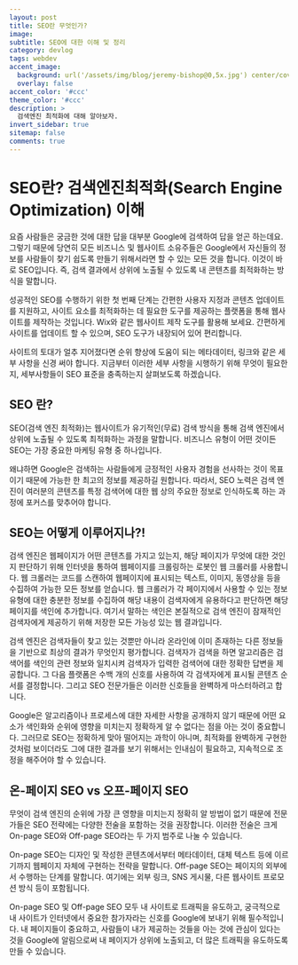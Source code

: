 ```yaml
---
layout: post
title: SEO란 무엇인가?
image:
subtitle: SEO에 대한 이해 및 정리
category: devlog
tags: webdev
accent_image: 
  background: url('/assets/img/blog/jeremy-bishop@0,5x.jpg') center/cover
  overlay: false
accent_color: '#ccc'
theme_color: '#ccc'
description: >
  검색엔진 최적화에 대해 알아보자.
invert_sidebar: true
sitemap: false
comments: true
---
```


# SEO란? 검색엔진최적화(Search Engine Optimization) 이해
요즘 사람들은 궁금한 것에 대한 답을 대부분 Google에 검색하여 답을 얻곤 하는데요. 그렇기 때문에 당연히 모든 비즈니스 및 웹사이트 소유주들은 Google에서 자신들의 정보를 사람들이 찾기 쉽도록 만들기 위해서라면 할 수 있는 모든 것을 합니다. 이것이 바로 SEO입니다. 즉, 검색 결과에서 상위에 노출될 수 있도록 내 콘텐츠를 최적화하는 방식을 말합니다.

성공적인 SEO를 수행하기 위한 첫 번째 단계는 간편한 사용자 지정과 콘텐츠 업데이트를 지원하고, 사이트 요소를 최적화하는 데 필요한 도구를 제공하는 플랫폼을 통해 웹사이트를 제작하는 것입니다. Wix와 같은 웹사이트 제작 도구를 활용해 보세요. 간편하게 사이트를 업데이트 할 수 있으며, SEO 도구가 내장되어 있어 편리합니다. 

사이트의 토대가 얼추 지어졌다면 순위 향상에 도움이 되는 메타데이터, 링크와 같은 세부 사항을 신경 써야 합니다. 지금부터 이러한 세부 사항을 시행하기 위해 무엇이 필요한지, 세부사항들이 SEO 표준을 충족하는지 살펴보도록 하겠습니다.

## SEO 란?
SEO(검색 엔진 최적화)는 웹사이트가 유기적인(무료) 검색 방식을 통해 검색 엔진에서 상위에 노출될 수 있도록 최적화하는 과정을 말합니다. 비즈니스 유형이 어떤 것이든 SEO는 가장 중요한 마케팅 유형 중 하나입니다.

왜냐하면 Google은 검색하는 사람들에게 긍정적인 사용자 경험을 선사하는 것이 목표이기 때문에 가능한 한 최고의 정보를 제공하길 원합니다. 따라서, SEO 노력은 검색 엔진이 여러분의 콘텐츠를 특정 검색어에 대한 웹 상의 주요한 정보로 인식하도록 하는 과정에 포커스를 맞추어야 합니다.

## SEO는 어떻게 이루어지나?!
검색 엔진은 웹페이지가 어떤 콘텐츠를 가지고 있는지, 해당 페이지가 무엇에 대한 것인지 판단하기 위해 인터넷을 통하여 웹페이지를 크롤링하는 로봇인 웹 크롤러를 사용합니다. 웹 크롤러는 코드를 스캔하여 웹페이지에 표시되는 텍스트, 이미지, 동영상을 등을 수집하여 가능한 모든 정보를 얻습니다. 웹 크롤러가 각 페이지에서 사용할 수 있는 정보 유형에 대한 충분한 정보를 수집하여 해당 내용이 검색자에게 유용하다고 판단하면 해당 페이지를 색인에 추가합니다. 여기서 말하는 색인은 본질적으로 검색 엔진이 잠재적인 검색자에게 제공하기 위해 저장한 모든 가능성 있는 웹 결과입니다.

검색 엔진은 검색자들이 찾고 있는 것뿐만 아니라 온라인에 이미 존재하는 다른 정보들을 기반으로 최상의 결과가 무엇인지 평가합니다. 검색자가 검색을 하면 알고리즘은 검색어를 색인의 관련 정보와 일치시켜 검색자가 입력한 검색어에 대한 정확한 답변을 제공합니다. 그 다음 플랫폼은 수백 개의 신호를 사용하여 각 검색자에게 표시될 콘텐츠 순서를 결정합니다. 그리고 SEO 전문가들은 이러한 신호들을 완벽하게 마스터하려고 합니다.

Google은 알고리즘이나 프로세스에 대한 자세한 사항을 공개하지 않기 때문에 어떤 요소가 색인화와 순위에 영향을 미치는지 정확하게 알 수 없다는 점을 아는 것이 중요합니다.  그러므로 SEO는 정확하게 맞아 떨어지는 과학이 아니며, 최적화를 완벽하게 구현한 것처럼 보이더라도 그에 대한 결과를 보기 위해서는 인내심이 필요하고, 지속적으로 조정을 해주어야 할 수 있습니다.

## 온-페이지 SEO vs 오프-페이지 SEO
무엇이 검색 엔진의 순위에 가장 큰 영향을 미치는지 정확히 알 방법이 없기 때문에 전문가들은 SEO 전략에는 다양한 전술을 포함하는 것을 권장합니다. 이러한 전술은 크게 On-page SEO와 Off-page SEO라는 두 가지 범주로 나눌 수 있습니다.

On-page SEO는 디자인 및 작성한 콘텐츠에서부터 메타데이터, 대체 텍스트 등에 이르기까지 웹페이지 자체에 구현하는 전략을 말합니다. Off-page SEO는 페이지의 외부에서 수행하는 단계를 말합니다. 여기에는 외부 링크, SNS 게시물, 다른 웹사이트 프로모션 방식 등이 포함됩니다.

On-page SEO 및 Off-page SEO 모두 내 사이트로 트래픽을 유도하고, 궁극적으로 내 사이트가 인터넷에서 중요한 참가자라는 신호를 Google에 보내기 위해 필수적입니다. 내 페이지들이 중요하고, 사람들이 내가 제공하는 것들을 아는 것에 관심이 있다는 것을 Google에 알림으로써 내 페이지가 상위에 노출되고, 더 많은 트래픽을 유도하도록 만들 수 있습니다.